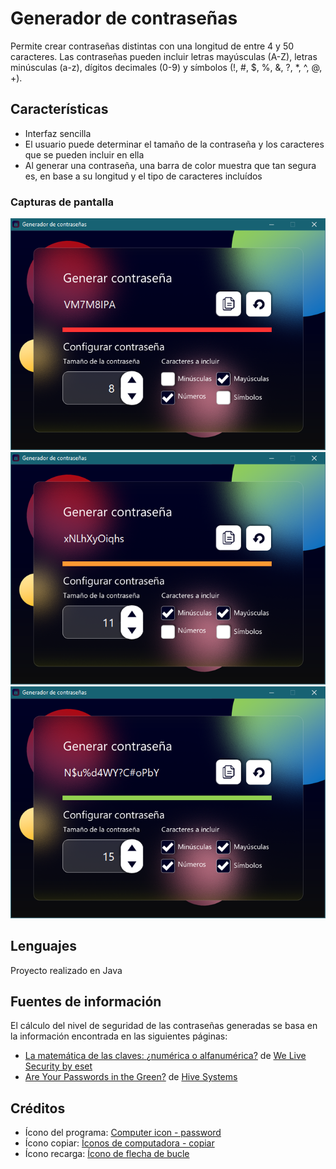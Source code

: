 # Generador de contraseñas
Permite crear contraseñas distintas con una longitud de entre 4 y 50 caracteres. Las contraseñas pueden incluir letras mayúsculas (A-Z), letras minúsculas (a-z), dígitos decimales (0-9) y símbolos (!, #, $, %, &, ?, *, ^, @, +).

## Características
* Interfaz sencilla
* El usuario puede determinar el tamaño de la contraseña y los caracteres que se pueden incluir en ella
* Al generar una contraseña, una barra de color muestra que tan segura es, en base a su longitud y el tipo de caracteres incluídos

### Capturas de pantalla
![Contraseña de nivel de seguridad bajo](img_readme/Captura2.PNG)
![Contraseña de nivel de seguridad medio](img_readme/Captura3.PNG)
![Contraseña de nivel de seguridad alto](img_readme/Captura1.PNG)

## Lenguajes
Proyecto realizado en Java

## Fuentes de información
El cálculo del nivel de seguridad de las contraseñas generadas se basa en la información encontrada en las siguientes páginas:
* [La matemática de las claves: ¿numérica o alfanumérica?](https://www.welivesecurity.com/la-es/2014/06/13/matematica-claves-numerica-alfanumerica/) de [We Live Security by eset](https://www.welivesecurity.com/la-es/)
* [Are Your Passwords in the Green?](https://www.hivesystems.io/blog/are-your-passwords-in-the-green) de [Hive Systems](https://www.hivesystems.io/)

## Créditos
* Ícono del programa: [Computer icon - password](https://www.pngwing.com/en/free-png-yqsnx)
* Ícono copiar: [Íconos de computadora - copiar](https://www.pngwing.com/es/free-png-tnvcm)
* Ícono recarga: [Ícono de flecha de bucle](https://www.klipartz.com/es/sticker-png-oclie)